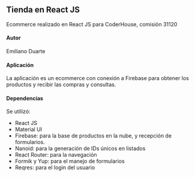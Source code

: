 ## Tienda en React JS

Ecommerce realizado en React JS para CoderHouse, comisión 31120

#### Autor
Emiliano Duarte

#### Aplicación
La aplicación es un ecommerce con conexión a Firebase para obtener los productos y recibir las compras y consultas.


#### Dependencias
Se utilizó:

 - React JS
 - Material UI
 - Firebase: para la base de productos en la nube, y recepción de formularios.
 - Nanoid: para la generación de IDs únicos en listados
 - React Router: para la navegación
 - Formik y Yup: para el manejo de formularios
 - Reqres: para el login del usuario